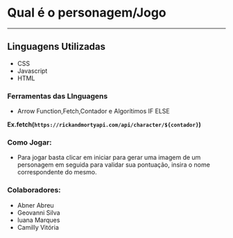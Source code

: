 # Qual é o personagem/Jogo

---

## Linguagens Utilizadas 

- CSS
- Javascript
- HTML

### Ferramentas das LInguagens 

- Arrow Function,Fetch,Contador e Algorítimos IF ELSE

**Ex.fetch(`https://rickandmortyapi.com/api/character/${contador}`)**

### Como Jogar:

- Para jogar basta clicar em iniciar para gerar uma imagem de um personagem
em seguida para validar sua pontuação, insira o nome correspondente do mesmo.

### Colaboradores:

- Abner Abreu
- Geovanni Silva
- luana Marques
- Camilly Vitória

